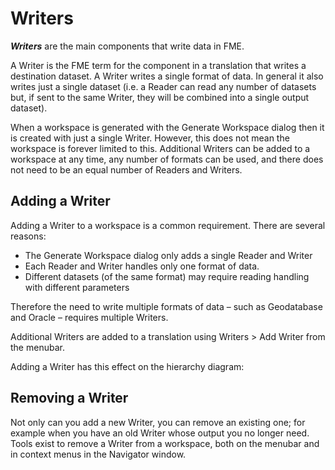 # Writers #
***Writers*** are the main components that write data in FME.

A Writer is the FME term for the component in a translation that writes a destination dataset. A Writer writes a single format of data. In general it also writes just a single dataset (i.e. a Reader can read any number of datasets but, if sent to the same Writer, they will be combined into a single output dataset).

When a workspace is generated with the Generate Workspace dialog then it is created with just a single Writer. However, this does not mean the workspace is forever limited to this. Additional Writers can be added to a workspace at any time, any number of formats can be used, and there does not need to be an equal number of Readers and Writers.


## Adding a Writer ##
Adding a Writer to a workspace is a common requirement. There are several reasons:

- The Generate Workspace dialog only adds a single Reader and Writer
- Each Reader and Writer handles only one format of data.
- Different datasets (of the same format) may require reading handling with different parameters

Therefore the need to write multiple formats of data – such as Geodatabase and Oracle – requires multiple Writers.

Additional Writers are added to a translation using Writers > Add Writer from the menubar.

Adding a Writer has this effect on the hierarchy diagram:


## Removing a Writer ##

Not only can you add a new Writer, you can remove an existing one; for example when you have an old Writer whose output you no longer need. Tools exist to remove a Writer from a workspace, both on the menubar and in context menus in the Navigator window.








